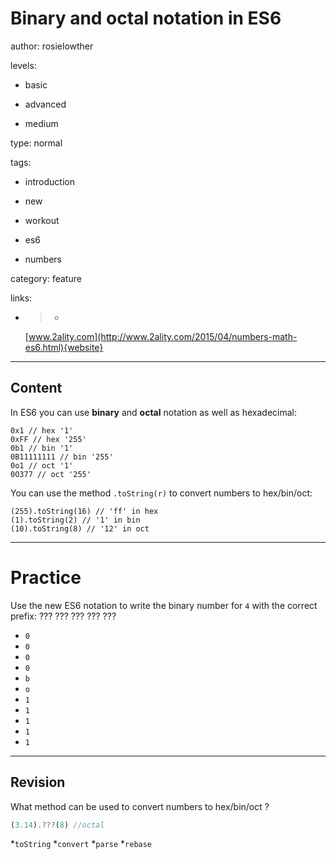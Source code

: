 # Binary and octal notation in ES6
author: rosielowther

levels:

  - basic

  - advanced

  - medium

type: normal

tags:

  - introduction

  - new

  - workout

  - es6

  - numbers

category: feature

links:

  - >-
    [www.2ality.com](http://www.2ality.com/2015/04/numbers-math-es6.html){website}

---
## Content

In ES6 you can use **binary** and **octal** notation as well as hexadecimal:
```
0x1 // hex '1'
0xFF // hex '255'
0b1 // bin '1'
0B11111111 // bin '255'
0o1 // oct '1'
0O377 // oct '255'
```

You can use the method `.toString(r)` to convert numbers to hex/bin/oct:

```
(255).toString(16) // 'ff' in hex
(1).toString(2) // '1' in bin
(10).toString(8) // '12' in oct
```

---
# Practice

Use the new ES6 notation to write the binary number for `4` with the correct prefix:
??? ??? ??? ??? ???

* `0`
* `0`
* `0`
* `0`
* `b`
* `o`
* `1`
* `1`
* `1`
* `1`
* `1`
---
## Revision

What method can be used to convert numbers to hex/bin/oct ?
```javascript
(3.14).???(8) //octal
```

*`toString`
*`convert`
*`parse`
*`rebase`

